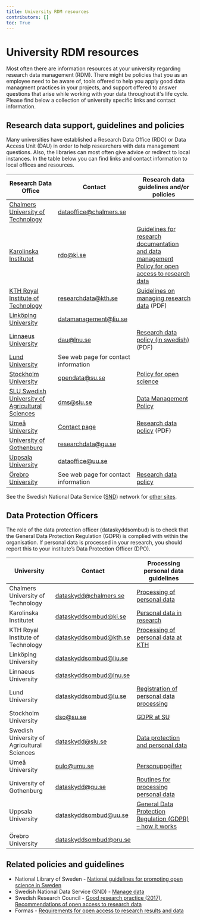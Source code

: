 ```yaml
---
title: University RDM resources
contributors: []
toc: True
---
```


# University RDM resources
Most often there are information resources at your university regarding research data management (RDM). There might be policies that you as an employee need to be aware of, tools offered to help you apply good data managment practices in your projects, and support offered to answer questions that arise while working with your data throughout it's life cycle. Please find below a collection of university specific links and contact information.


## Research data support, guidelines and policies
 Many universities have established a Research Data Office (RDO) or Data Access Unit (DAU) in order to help researchers with data management questions. Also, the libraries can most often give advice or redirect to local instances. In the table below you can find links and contact information to local offices and resources.

<div class="table-responsive">
  <table class="table table-hover table-bordered">
    <thead class="table-active">
      <tr>
        <th scope="col">Research Data Office</th>
        <th scope="col">Contact</th>
        <th scope="col">Research data guidelines and/or policies</th>
      </tr>
    </thead>
    <tbody>
    <tr>
      <td><a href="https://www.chalmers.se/en/infrastructure/ecommons/chalmers-data-office/">Chalmers University of Technology</a></td>
      <td><a href = "mailto:dataoffice@chalmers.se">dataoffice@chalmers.se</a></td>
      <td></td>
    </tr>
    <tr>
      <td><a href="https://staff.ki.se/research-data-management">Karolinska Institutet</a></td>
      <td><a href = "mailto:rdo@ki.se">rdo@ki.se</a></td>
      <td><a href="https://staff.ki.se/guidelines-for-research-documentation-and-data-management">Guidelines for research documentation and data management</a>
       <br><a href="https://staff.ki.se/policy-for-open-access-to-research-data">Policy for open access to research data</a>
      </td>
    </tr>
    <tr>
      <td><a href="https://www.kth.se/en/biblioteket/publicera-analysera/hantera-forskningsdata/">KTH Royal Institute of Technology</a></td>
      <td><a href = "mailto:researchdata@kth.se">researchdata@kth.se</a></td>
      <td><a href="https://intra.kth.se/polopoly_fs/1.1037531.1608134528!/Guidelines-on-managing-research-data.pdf">Guidelines on managing research data</a> (PDF)</td>
    </tr>
    <tr>
      <td><a href="https://ep.liu.se/en/datamanagement.aspx">Linköping University</td>
      <td><a href = "mailto:datamanagement@liu.se">datamanagement@liu.se</a></td>
      <td></td>
    </tr>    
    <tr>
      <td><a href="https://lnu.se/en/medarbetare/researcher/researcher5/research-data/">Linnaeus University</td>
      <td><a href = "mailto:dau@lnu.se">dau@lnu.se</a></td>
      <td><a href="https://lnu.se/globalassets/dokument---gemensamma/bibliotek/sektion-publicering/policy-for-hantering-av-forskningsdata.pdf">Research data policy (in swedish)</a> (PDF)</td>
    </tr>
    <tr>
      <td><a href="https://www.lub.lu.se/en/services-and-support/research-data/contacts-and-research-data-initiatives">Lund University</a></td>
      <td>See web page for contact information</td>
      <td></td>
    </tr>
    <tr>
      <td><a href="https://www.su.se/staff/researchers/research-data">Stockholm University</a></td>
      <td><a href = "mailto:opendata@su.se">opendata@su.se</a></td>
      <td><a href="https://www.su.se/medarbetare/organisation-styrning/styrdokument-regelboken/forskning/policy-f%C3%B6r-%C3%B6ppen-vetenskap-1.628358">Policy for open science</a></td>
    </tr>
    <tr>
      <td><a href="https://www.slu.se/en/subweb/library/publish-and-analyse/archiving-and-publishing-research-data">SLU Swedish University of Agricultural Sciences</a></td>
      <td><a href = "mailto:dms@slu.se">dms@slu.se</a></td>
      <td><a href="https://www.slu.se/en/subweb/library/publish-and-analyse/archiving-and-publishing-research-data/slus-datahanteringspolicy/">Data Management Policy</a></td>
    </tr>
    <tr>
      <td><a href="https://www.umu.se/en/library/research-data/">Umeå University</a></td>
      <td><a href="https://www.umu.se/en/library/research-data/organisation-and-contacts/">Contact page</a></td>
      <td><a href="https://www.umu.se/globalassets/fristaende-webbar/regelverk/forskning/forskningsdatapolicy_umu_rektor_210309_eng_checked_210309.pdf">Research data policy</a> (PDF)</td>
    </tr>
    <tr>
      <td><a href="https://medarbetarportalen.gu.se/service-stod/hantering-av-forskningsdata/?languageId=100001">University of Gothenburg</a></td>
      <td><a href = "mailto:researchdata@gu.se">researchdata@gu.se</a></td>
      <td></td>
    </tr>
    <tr>
      <td><a href="https://mp.uu.se/en/web/info/forska/forskningsdata">Uppsala University</a></td>
      <td><a href = "mailto:dataoffice@uu.se">dataoffice@uu.se</a></td>
      <td></td>
    </tr>
    <tr>
      <td><a href="https://www.oru.se/english/research/research-support/starting-up-your-research-project/data-management-plan-components/do-you-need-help-with-your-research-data/">Örebro University</a></td>
      <td>See web page for contact information</td>
      <td><a href="https://www.oru.se/english/research/research-support/applying-for-research-funding/managing-your-research-data/research-data-policy-for-orebro-university/">Research data policy</a></td>
    </tr>
  </tbody>
  </table>
</div>

See the Swedish National Data Service ([SND](https://snd.gu.se/en)) network for [other sites](https://snd.gu.se/en/about-us/snd-network).

## Data Protection Officers

The role of the data protection officer (dataskyddsombud) is to check that the General Data Protection Regulation (GDPR) is complied with within the organisation. If personal data is processed in your research, you should report this to your institute’s Data Protection Officer (DPO).

<div class="table-responsive">
  <table class="table table-hover table-bordered">
    <thead class="table-active">
      <tr>
        <th scope="col">University</th>
        <th scope="col">Contact</th>
        <th scope="col">Processing personal data guidelines</th>
      </tr>
    </thead>
    <tbody>
    <tr>
      <td>Chalmers University of Technology</td>
      <td><a href = "mailto:dataskydd@chalmers.se">dataskydd@chalmers.se</a></td>
      <td><a href="https://www.chalmers.se/en/about-chalmers/about-the-website/processing-of-personal-data/">Processing of personal data</a></td>
    </tr>
    <tr>
      <td>Karolinska Institutet</td>
      <td><a href = "mailto:dataskyddsombud@ki.se">dataskyddsombud@ki.se</a></td>
      <td><a href="https://staff.ki.se/personal-data-in-research">Personal data in research</a>
    </tr>
    <tr>
      <td>KTH Royal Institute of Technology</td>
      <td><a href = "mailto:dataskyddsombud@kth.se">dataskyddsombud@kth.se</a></td>
      <td><a href="https://intra.kth.se/en/anstallning/anstallningsvillkor/att-vara-statligt-an/behandling-av-person">Processing of personal data at KTH</a></td>
    </tr>
    <tr>
      <td>Linköping University</td>
      <td><a href = "mailto:dataskyddsombud@liu.se">dataskyddsombud@liu.se</a></td>
      <td></td>
    </tr>
    <tr>
      <td>Linnaeus University</td>
      <td><a href = "mailto:dataskyddsombud@lnu.se">dataskyddsombud@lnu.se</a></td>
      <td></td>
    </tr>
    <tr>
      <td>Lund University</td>
      <td><a href = "mailto:dataskyddsombud@lu.se">dataskyddsombud@lu.se</a></td>
      <td><a href="https://www.staff.lu.se/support-and-tools/legal-and-records-management/personal-data-and-data-protection/area-specific-information/research">Registration of personal data processing</a></td>
    </tr>
    <tr>
      <td>Stockholm University</td>
      <td><a href = "mailto:dso@su.se">dso@su.se</a></td>
      <td><a href="https://www.su.se/english/staff/organisation-governance/legal-information">GDPR at SU</a></td>
    </tr>
    <tr>
      <td>Swedish University of Agricultural Sciences</td>
      <td><a href = "mailto:dataskydd@slu.se">dataskydd@slu.se</a></td>
      <td><a href="https://internt.slu.se/en/support-services/administrative-support/legal-affairs-data-protection-info-management/data-protection/">Data protection and personal data</a></td>
    </tr>
    <tr>
      <td>Umeå University</td>
      <td><a href = "mailto:pulo@umu.se">pulo@umu.se</a></td>
      <td><a href="https://www.aurora.umu.se/stod-och-service/rad-och-riktlinjer/juridik-och-personuppgifter/personuppgifter">Personuppgifter</a></td>
    </tr>
    <tr>
      <td>University of Gothenburg</td>
      <td><a href = "mailto:dataskydd@gu.se">dataskydd@gu.se</a></td>
      <td><a href="https://medarbetarportalen.gu.se/processing-personal-data">Routines for processing personal data</a></td>
    </tr>
    <tr>
      <td>Uppsala University</td>
      <td><a href = "mailto:dataskyddsombud@uu.se">dataskyddsombud@uu.se</a></td>
      <td><a href="https://mp.uu.se/en/web/info/stod/dataskyddsforordningen">General Data Protection Regulation (GDPR) – how it works</a></td>
    </tr>
    <tr>
      <td>Örebro University</td>
      <td><a href = "mailto:dataskyddsombud@oru.se">dataskyddsombud@oru.se</a></td>
      <td></td>
    </tr>
  </tbody>
  </table>
</div>


## Related policies and guidelines
* National Library of Sweden - [Natio­nal guide­li­nes for promoting open science in Sweden](https://www.kb.se/samverkan-och-utveckling/nytt-fran-kb/nyheter-samverkan-och-utveckling/2024-01-15-national-guidelines-for-promoting-open-science-in-sweden.html) 
* Swedish National Data Service (SND) - [Manage data](https://snd.gu.se/en/manage-data)
* Swedish Research Council - [Good research practice (2017)](https://www.vr.se/english/analysis/reports/our-reports/2017-08-31-good-research-practice.html), [Recommendations of open access to research data](
https://www.vr.se/english/mandates/open-science/open-access-to-research-data/the-swedish-research-councils-recommendation.html)
* Formas - [Requirements for open access to research results and data](
https://formas.se/en/start-page/applying-for-funding/how-it-works/good-to-know-before-you-apply.html#h-Openaccesstoresearchresultsanddata)